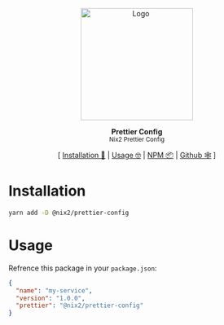 <p align="center"><img height="220px" src="https://prettier.io/icon.png" alt="Logo" /><p>

<p align="center">
  <strong>Prettier Config</strong><br />
  <sub>Nix2 Prettier Config</sub>
</p>

<p align="center">
  [ <a href="#installation">Installation 💾</a> | <a href="#usage">Usage 🤓</a> | <a href="https://www.npmjs.com/package/@nix2/prettier-config">NPM 📦</a> | <a href="https://github.com/nix2io/prettier-config">Github 🕸</a> ]
</p>

# Installation

```sh
yarn add -D @nix2/prettier-config
```

# Usage

Refrence this package in your `package.json`:

```json
{
  "name": "my-service",
  "version": "1.0.0",
  "prettier": "@nix2/prettier-config"
}
```
